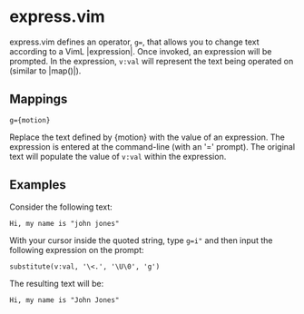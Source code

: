 express.vim
===========

express.vim defines an operator, `g=`, that allows you to change text
according to a VimL |expression|. Once invoked, an expression will be
prompted. In the expression, `v:val` will represent the text being operated
on (similar to |map()|).

Mappings
--------

`g={motion}`

Replace the text defined by {motion} with the value of an expression. The
expression is entered at the command-line (with an '=' prompt). The original
text will populate the value of `v:val` within the expression.

Examples
--------

Consider the following text:

    Hi, my name is "john jones"

With your cursor inside the quoted string, type `g=i"` and then input the
following expression on the prompt:

    substitute(v:val, '\<.', '\U\0', 'g')

The resulting text will be:

    Hi, my name is "John Jones"
